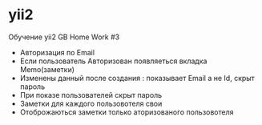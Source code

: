 # yii2
Обучение yii2 GB
Home Work #3
- Авторизация по Email
- Если пользователь Авторизован появляеться вкладка Memo(заметки)
- Изменены данный после создания : показывает Email а не Id, скрыт пароль
- При показе  пользователей скрыт пароль
- Заметки для каждого пользовотеля свои
- Отоброжаються заметки только аторизованого пользовотеля
